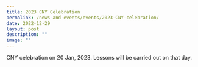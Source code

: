 ```yaml
---
title: 2023 CNY Celebration
permalink: /news-and-events/events/2023-CNY-celebration/
date: 2022-12-29
layout: post
description: ""
image: ""
---
```

CNY celebration on 20 Jan, 2023. 
Lessons will be carried out on that day. 